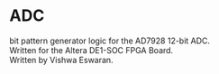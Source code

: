 # ADC

<p> bit pattern generator logic for the AD7928 12-bit ADC. <br>
    Written for the Altera DE1-SOC FPGA Board. <br> 
    Written by Vishwa Eswaran. <p>
